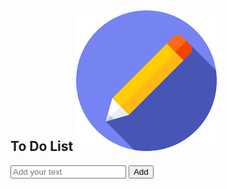 <!DOCTYPE HTML>
<html>
<head>
	<meta name="viewport" content="width=device-width, initial-scale=1">
	<title>TO-DO LIST App</title>
	<link rel="stylesheet" href="style.css">
</head>
<body>
	<div class="container">
	   <div class="todo-app">
	        <h2>To Do List <img src="images/pen.png"></h2>
		<div class="row">
		   <input type="text" id="input-box" placeholder="Add your text">
		   <button onclick="addTask()">Add</button>
		</div>
		<ul id= "list-container">
		  <!--  <li class="checked">Task 1</li>
		   <li>task 2</li>
		   <li>task 3</li>--> 
		</ul>
		</div>
	</div>
<script src="script.js"></script>
</body>
</html>
